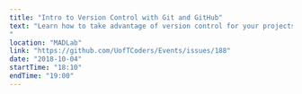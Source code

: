 ```yaml
---
title: "Intro to Version Control with Git and GitHub"
text: "Learn how to take advantage of version control for your projects and why it can be useful. We will be focusing on Git, a popular piece of software that does version control. This session is geared towards complete beginners - if you've never touched Git before, this is for you!
"
location: "MADLab"
link: "https://github.com/UofTCoders/Events/issues/188"
date: "2018-10-04"
startTime: "18:10"
endTime: "19:00"
---
```

